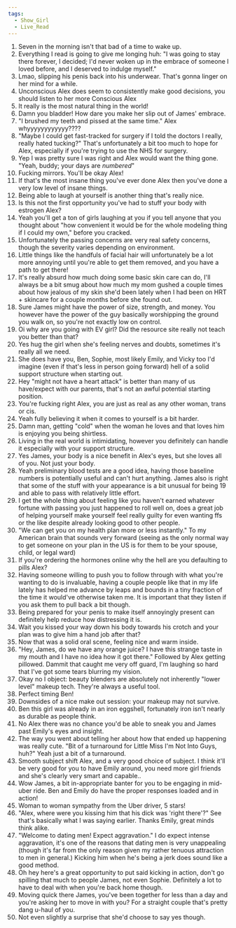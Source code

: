 ```yaml
---
tags:
  - Show_Girl
  - Live_Read
---
```

1. Seven in the morning isn't that bad of a time to wake up.
2. Everything I read is going to give me longing huh: "I was going to stay there forever, I decided; I'd never woken up in the embrace of someone I loved before, and I deserved to indulge myself."
3. Lmao, slipping his penis back into his underwear. That's gonna linger on her mind for a while.
4. Unconscious Alex does seem to consistently make good decisions, you should listen to her more Conscious Alex
5. It really is the most natural thing in the world!
6. Damn you bladder! How dare you make her slip out of James' embrace.
7. "I brushed my teeth and pissed at the same time." Alex whyyyyyyyyyyyy????
8. "Maybe I could get fast-tracked for surgery if I told the doctors I really, really hated tucking?" That's unfortunately a bit too much to hope for Alex, especially if you're trying to use the NHS for surgery. 
9. Yep I was pretty sure I was right and Alex would want the thing gone. "Yeah, buddy; your days are *numbered*"
10. Fucking mirrors. You'll be okay Alex!
11. If that's the most insane thing you've ever done Alex then you've done a very low level of insane things.
12. Being able to laugh at yourself is another thing that's really nice.
13. Is this not the first opportunity you've had to stuff your body with estrogen Alex? 
14. Yeah you'll get a ton of girls laughing at you if you tell anyone that you thought about "how convenient it would be for the whole modeling thing if I could my own," before you cracked.
15. Unfortunately the passing concerns are very real safety concerns, though the severity varies depending on environment.
16. Little things like the handfuls of facial hair will unfortunately be a lot more annoying until you're able to get them removed, and you have a path to get there!
17. It's really absurd how much doing some basic skin care can do, I'll always be a bit smug about how much my mom gushed a couple times about how jealous of my skin she'd been lately when I had been on HRT + skincare for a couple months before she found out.
18. Sure James might have the power of size, strength, and money. You however have the power of the guy basically worshipping the ground you walk on, so you're not exactly low on control.
19. Oi why are you going with EV girl? Did the resource site really not teach you better than that?
20. Yes hug the girl when she's feeling nerves and doubts, sometimes it's really all we need.
21. She does have you, Ben, Sophie, most likely Emily, and Vicky too I'd imagine (even if that's less in person going forward) hell of a solid support structure when starting out.
22. Hey "might not have a heart attack" is better than many of us have/expect with our parents, that's not an awful potential starting position.
23. You're fucking right Alex, you are just as real as any other woman, trans or cis.
24. Yeah fully believing it when it comes to yourself is a bit harder.
25. Damn man, getting "cold" when the woman he loves and that loves him is enjoying you being shirtless.
26. Living in the real world is intimidating, however you definitely can handle it especially with your support structure.
27. Yes James, your body is a nice benefit in Alex's eyes, but she loves all of you. Not just your body.
28. Yeah preliminary blood tests are a good idea, having those baseline numbers is potentially useful and can't hurt anything. James also is right that some of the stuff with your appearance is a bit unusual for being 19 and able to pass with relatively little effort.
29. I get the whole thing about feeling like you haven't earned whatever fortune with passing you just happened to roll well on, does a great job of helping yourself make yourself feel really guilty for even wanting ffs or the like despite already looking good to other people.
30. "We can get you on my health plan more or less instantly." To my American brain that sounds very forward (seeing as the only normal way to get someone on your plan in the US is for them to be your spouse, child, or legal ward)
31. If you're ordering the hormones online why the hell are you defaulting to pills Alex?
32. Having someone willing to push you to follow through with what you're wanting to do is invaluable, having a couple people like that in my life lately has helped me advance by leaps and bounds in a tiny fraction of the time it would've otherwise taken me. It is important that they listen if you ask them to pull back a bit though.
33. Being prepared for your penis to make itself annoyingly present can definitely help reduce how distressing it is.
34. Wait you kissed your way down his body towards his crotch and your plan was to give him a hand job after that? 
35. Now that was a solid oral scene, feeling nice and warm inside.
36. "Hey, James, do we have any orange juice? I have this strange taste in my mouth and I have no idea how it got there." Followed by Alex getting pillowed. Dammit that caught me very off guard, I'm laughing so hard that I've got some tears blurring my vision.
37. Okay no I object: beauty blenders are absolutely not inherently "lower level" makeup tech. They're always a useful tool.
38. Perfect timing Ben!
39. Downsides of a nice make out session: your makeup may not survive.
40. Ben this girl was already in an iron eggshell, fortunately iron isn't nearly as durable as people think.
41. No Alex there was no chance you'd be able to sneak you and James past Emily's eyes and insight. 
42. The way you went about telling her about how that ended up happening was really cute. "Bit of a turnaround for Little Miss I'm Not Into Guys, huh?" Yeah just a bit of a turnaround.
43. Smooth subject shift Alex, and a very good choice of subject. I think it'll be very good for you to have Emily around, you need more girl friends and she's clearly very smart and capable..
44. Wow James, a bit in-appropriate banter for you to be engaging in mid-uber ride. Ben and Emily do have the proper responses loaded and in action!
45. Woman to woman sympathy from the Uber driver, 5 stars!
46. "Alex, where were you kissing him that his dick was 'right there'?" See that's basically what I was saying earlier. Thanks Emily, great minds think alike.
47. "Welcome to dating men! Expect aggravation." I do expect intense aggravation, it's one of the reasons that dating men is very unappealing (though it's far from the only reason given my rather tenuous attraction to men in general.) Kicking him when he's being a jerk does sound like a good method.
48. Oh hey here's a great opportunity to put said kicking in action, don't go spilling that much to people James, not even Sophie. Definitely a lot to have to deal with when you're back home though.
49. Moving quick there James, you've been together for less than a day and you're asking her to move in with you? For a straight couple that's pretty dang u-haul of you.
50. Not even slightly a surprise that she'd choose to say yes though.
